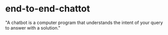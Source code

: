 # end-to-end-chattot
"A chatbot is a computer program that understands the intent of your query to answer with a solution."
